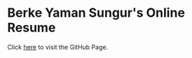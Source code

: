 # Berke Yaman Sungur's Online Resume
Click [here](https://berke-yaman-sungur.github.io/portfolio) to visit the GitHub Page.
